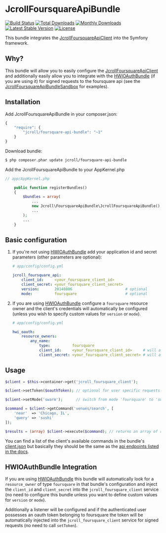 # JcrollFoursquareApiBundle

[![Build Status](https://travis-ci.org/jcroll/foursquare-api-bundle.png)](https://travis-ci.org/jcroll/foursquare-api-bundle)
[![Total Downloads](https://poser.pugx.org/jcroll/foursquare-api-bundle/downloads)](https://packagist.org/packages/jcroll/foursquare-api-bundle)
[![Monthly Downloads](https://poser.pugx.org/jcroll/foursquare-api-bundle/d/monthly)](https://packagist.org/packages/jcroll/foursquare-api-bundle)
[![Latest Stable Version](https://poser.pugx.org/jcroll/foursquare-api-bundle/v/stable)](https://packagist.org/packages/jcroll/foursquare-api-bundle)
[![License](https://poser.pugx.org/jcroll/foursquare-api-bundle/license)](https://packagist.org/packages/jcroll/foursquare-api-bundle)

This bundle integrates the [JcrollFoursquareApiClient](https://github.com/jcroll/foursquare-api-client) into the Symfony
framework.

## Why?

This bundle will allow you to easily configure the [JcrollFoursquareApiClient](https://github.com/jcroll/foursquare-api-client) 
and additionally easily allow you to integrate with the [HWIOAuthBundle](https://github.com/hwi/HWIOAuthBundle) 
(if you are using it) for signed requests to the foursquare api (see the 
[JcrollFoursquareApiBundleSandbox](https://github.com/jcroll/foursquare-api-bundle-sandbox) for examples).

## Installation

Add JcrollFoursquareApiBundle in your composer.json:

```js
{
    "require": {
        "jcroll/foursquare-api-bundle": "~1"
    }
}
```

Download bundle:

``` bash
$ php composer.phar update jcroll/foursquare-api-bundle
```

Add the JcrollFoursquareApiBundle to your AppKernel.php

```php
// app/AppKernel.php

    public function registerBundles()
    {
        $bundles = array(
            ...
            new Jcroll\FoursquareApiBundle\JcrollFoursquareApiBundle(),
            ...
        );
        ...
    }
```

## Basic configuration

1. If you're not using [HWIOAuthBundle](https://github.com/hwi/HWIOAuthBundle) add your application id and secret 
   parameters (other parameters are optional):
    
    ```yaml
    # app/config/config.yml
    
    jcroll_foursquare_api:
        client_id:     <your_foursquare_client_id>     
        client_secret: <your_foursquare_client_secret>
        version:       20140806                        # optional
        mode:          foursquare                      # optional
    ```
2. If you are using [HWIOAuthBundle](https://github.com/hwi/HWIOAuthBundle) configure a `foursquare` resource owner
   and the client's credentials will automatically be configured (unless you wish to specify custom values for 
   `version` or `mode`).
    
    ```yaml
    # app/config/config.yml
    
    hwi_oauth:
        resource_owners:
            any_name:
                type:          foursquare
                client_id:     <your_foursquare_client_id>     # will automatically inject in the client
                client_secret: <your_foursquare_client_secret> # will automatically inject in the client
    ```
    
## Usage

```php
$client = $this->container->get('jcroll_foursquare_client');

$client->setToken($oauthToken); // optional for user specific requests

$client->setMode('swarm');      // switch from mode 'foursquare' to 'swarm'

$command = $client->getCommand('venues/search', [
    'near'  => 'Chicago, IL',
    'query' => 'sushi'
]);

$results = (array) $client->execute($command); // returns an array of results
```

You can find a list of the client's available commands in the bundle's
[client.json](https://github.com/jcroll/foursquare-api-client/blob/master/src/Resources/config/client.json)
but basically they should be the same as the [api endpoints listed in the docs](https://developer.foursquare.com/docs/).

## HWIOAuthBundle Integration

If you are using [HWIOAuthBundle](https://github.com/hwi/HWIOAuthBundle) this bundle will automatically look for
a `resource_owner` of type `foursquare` in that bundle's configuration and inject the `client_id` and `client_secret`
into the `jcroll_foursquare_client` service (no need to configure this bundle unless you want to define custom values 
for `version` or `mode`).

Additionally a listener will be configured and if the authenticated user possesses an oauth token belonging to foursquare
the token will be automatically injected into the `jcroll_foursquare_client` service for signed requests (no need to call
`setToken`).
